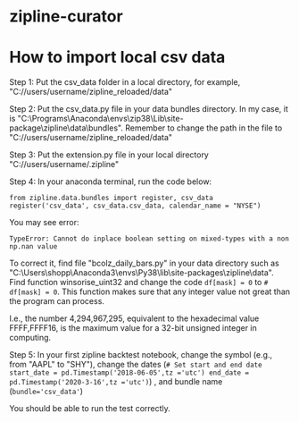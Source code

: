 # zipline-curator
# How to import local csv data

Step 1: Put the csv_data folder in a local directory, for example, "C://users/username/zipline_reloaded/data"

Step 2: Put the csv_data.py file in your data bundles directory. In my case, it is "C:\Programs\Anaconda\envs\zip38\Lib\site-package\zipline\data\bundles". Remember to change the path in the file to "C://users/username/zipline_reloaded/data"

Step 3: Put the extension.py file in your local directory "C://users/username/.zipline"

Step 4: In your anaconda terminal, run the code below:

`from zipline.data.bundles import register, csv_data
register('csv_data', csv_data.csv_data, calendar_name = "NYSE")`

You may see error: 

`TypeError: Cannot do inplace boolean setting on mixed-types with a non np.nan value`

To correct it, find file "bcolz_daily_bars.py" in your data directory such as "C:\Users\shopp\Anaconda3\envs\Py38\lib\site-packages\zipline\data\". Find function  winsorise_uint32 and change the code  `df[mask] = 0` to `# df[mask] = 0`. This function makes sure that any integer value not great than the program can process.

I.e., the number 4,294,967,295, equivalent to the hexadecimal value FFFF,FFFF16, is the maximum value for a 32-bit unsigned integer in computing.

Step 5: In your first zipline backtest notebook, change the symbol (e.g., from "AAPL" to "SHY"), change the dates (`# Set start and end date
start_date = pd.Timestamp('2018-06-05',tz ='utc')
end_date = pd.Timestamp('2020-3-16',tz ='utc')`) , and bundle name (`bundle='csv_data'`) 

You should be able to run the test correctly.
